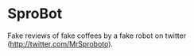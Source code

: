 SproBot
=======

Fake reviews of fake coffees by a fake robot on twitter (http://twitter.com/MrSproboto).

